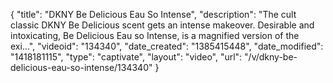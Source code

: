 {
    "title": "DKNY Be Delicious Eau So Intense",
    "description": "The cult classic DKNY Be Delicious scent gets an intense makeover. Desirable and intoxicating, Be Delicious Eau so Intense, is a magnified version of the exi...",
    "videoid": "134340",
    "date_created": "1385415448",
    "date_modified": "1418181115",
    "type": "captivate",
    "layout": "video",
    "url": "\/v\/dkny-be-delicious-eau-so-intense\/134340"
}